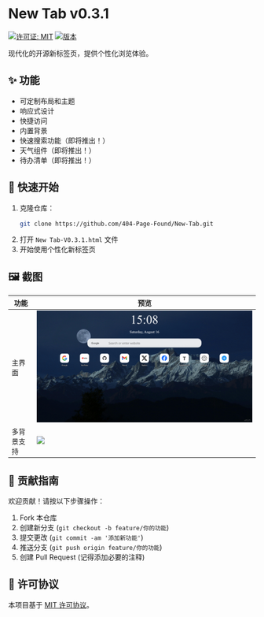 # New Tab v0.3.1
[![许可证: MIT](https://img.shields.io/badge/License-MIT-yellow.svg)](LICENSE)
[![版本](https://img.shields.io/badge/version-0.3.1-blue)]()

现代化的开源新标签页，提供个性化浏览体验。

## ✨ 功能
- 可定制布局和主题
- 响应式设计
- 快捷访问
- 内置背景
- 快速搜索功能（即将推出！）
- 天气组件（即将推出！）
- 待办清单（即将推出！）

## 🚀 快速开始
1. 克隆仓库：
   ```bash
   git clone https://github.com/404-Page-Found/New-Tab.git
   ```
2. 打开 `New Tab-V0.3.1.html` 文件
3. 开始使用个性化新标签页

## 🖼️ 截图
| 功能 | 预览 |
|------|------|
| 主界面 | ![](../../images/New%20Tab_1.png) |
| 多背景支持 | ![](../../images/New%20Tab_2.png) |

## 👥 贡献指南
欢迎贡献！请按以下步骤操作：
1. Fork 本仓库
2. 创建新分支 (`git checkout -b feature/你的功能`)
3. 提交更改 (`git commit -am '添加新功能'`)
4. 推送分支 (`git push origin feature/你的功能`)
5. 创建 Pull Request
(记得添加必要的注释)

## 📄 许可协议
本项目基于 [MIT 许可协议](../../LICENSE)。
